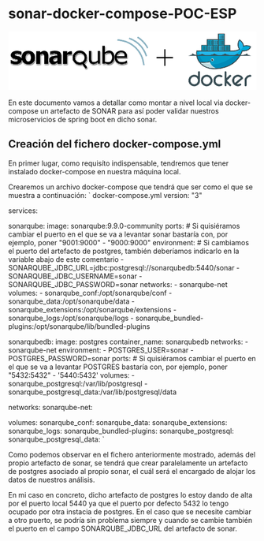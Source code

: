 # sonar-docker-compose-POC-ESP

![image info](images/image1.png)


En este documento vamos a detallar como montar a nivel local via docker-compose un artefacto de SONAR para así poder validar nuestros microservicios de spring boot en dicho sonar.

## Creación del fichero docker-compose.yml

En primer lugar, como requisíto indispensable, tendremos que tener instalado docker-compose en nuestra máquina local. 

Crearemos un archivo docker-compose que tendrá que ser como el que se muestra a continuación:
`
docker-compose.yml
version: "3"
 
services:
 
  sonarqube:
    image: sonarqube:9.9.0-community
    ports:
        # Si quisiéramos cambiar el puerto en el que se va a levantar sonar bastaría con, por ejemplo, poner "9001:9000"
      - "9000:9000"
    environment:
        # Si cambiamos el puerto del artefacto de postgres, también deberíamos indicarlo en la variable abajo de este comentario
      - SONARQUBE_JDBC_URL=jdbc:postgresql://sonarqubedb:5440/sonar
      - SONARQUBE_JDBC_USERNAME=sonar
      - SONARQUBE_JDBC_PASSWORD=sonar
    networks:
      - sonarqube-net
    volumes:
      - sonarqube_conf:/opt/sonarqube/conf
      - sonarqube_data:/opt/sonarqube/data
      - sonarqube_extensions:/opt/sonarqube/extensions
      - sonarqube_logs:/opt/sonarqube/logs
      - sonarqube_bundled-plugins:/opt/sonarqube/lib/bundled-plugins
 
  sonarqubedb:
    image: postgres
    container_name: sonarqubedb
    networks:
      - sonarqube-net
    environment:
      - POSTGRES_USER=sonar
      - POSTGRES_PASSWORD=sonar
    ports:
           # Si quisiéramos cambiar el puerto en el que se va a levantar POSTGRES bastaría con, por ejemplo, poner "5432:5432"
      - '5440:5432'
    volumes:
      - sonarqube_postgresql:/var/lib/postgresql
      - sonarqube_postgresql_data:/var/lib/postgresql/data
 
networks: 
  sonarqube-net:
 
volumes: 
  sonarqube_conf:
  sonarqube_data:
  sonarqube_extensions:
  sonarqube_logs:
  sonarqube_bundled-plugins:
  sonarqube_postgresql:
  sonarqube_postgresql_data:
`

Como podemos observar en el fichero anteriormente mostrado, además del propio artefacto de sonar, se tendrá que crear paralelamente un artefacto de postgres asociado al propio sonar, el cuál será el encargado de alojar los datos de nuestros análisis.

En mi caso en concreto, dicho artefacto de postgres lo estoy dando de alta por el puerto local 5440 ya que el puerto por defecto 5432 lo tengo ocupado por otra instacia de postgres. En el caso que se necesite cambiar a otro puerto, se podría sin problema siempre y cuando se cambie también el puerto en el campo SONARQUBE_JDBC_URL del artefacto de sonar. 
